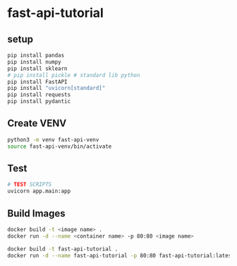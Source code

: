 # fast-api-tutorial

## setup

```bash
pip install pandas
pip install numpy
pip install sklearn
# pip install pickle # standard lib python
pip install FastAPI
pip install "uvicorn[standard]"
pip install requests
pip install pydantic
```

## Create VENV

```bash
python3 -m venv fast-api-venv
source fast-api-venv/bin/activate
```

## Test

```bash
# TEST SCRIPTS
uvicorn app.main:app 
```

## Build Images

```bash
docker build -t <image name> .
docker run -d --name <container name> -p 80:80 <image name>

docker build -t fast-api-tutorial .
docker run -d --name fast-api-tutorial -p 80:80 fast-api-tutorial:latest
```
